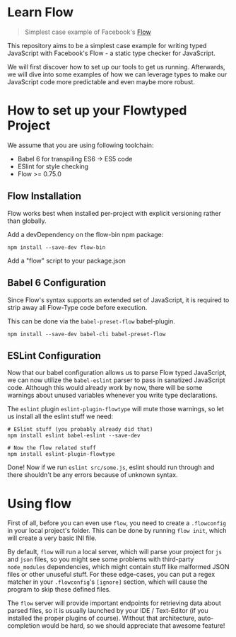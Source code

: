# Learn Flow

> Simplest case example of Facebook's [Flow](https://flow.org/en/)

This repository aims to be a simplest case example for writing typed JavaScript with
Facebook's Flow - a static type checker for JavaScript.

We will first discover how to set up our tools to get us running. Afterwards, we
will dive into some examples of how we can leverage types to make our JavaScript
code more predictable and even maybe more robust.

# How to set up your Flowtyped Project

We assume that you are using following toolchain:

- Babel 6 for transpiling ES6 -> ES5 code
- ESlint for style checking
- Flow >= 0.75.0

## Flow Installation

Flow works best when installed per-project with explicit versioning rather than globally.

Add a devDependency on the flow-bin npm package:

```
npm install --save-dev flow-bin
```

Add a "flow" script to your package.json

## Babel 6 Configuration

Since Flow's syntax supports an extended set of JavaScript, it is required to
strip away all Flow-Type code before execution.

This can be done via the `babel-preset-flow` babel-plugin.

```
npm install --save-dev babel-cli babel-preset-flow
```

## ESLint Configuration

Now that our babel configuration allows us to parse Flow typed JavaScript, we
can now utilize the `babel-eslint` parser to pass in sanatized JavaScript code.
Although this would already work by now, there will be some warnings about
unused variables whenever you write type declarations.

The `eslint` plugin `eslint-plugin-flowtype` will mute those warnings, so let
us install all the eslint stuff we need:

```
# ESlint stuff (you probably already did that)
npm install eslint babel-eslint --save-dev

# Now the flow related stuff
npm install eslint-plugin-flowtype
```

Done! Now if we run `eslint src/some.js`, eslint should run through and there
shouldn't be any errors because of unknown syntax.

# Using flow

First of all, before you can even use `flow`, you need to create a `.flowconfig`
in your local project's folder. This can be done by running `flow init`, which
will create a very basic INI file.

By default, `flow` will run a local server, which will parse your project for
`js` and `json` files, so you might see some problems with third-party
`node_modules` dependencies, which might contain stuff like malformed JSON files
or other unuseful stuff. For these edge-cases, you can put a regex matcher in
your `.flowconfig`'s `[ignore]` section, which will cause the program to skip
these defined files.

The `flow` server will provide important endpoints for retrieving data about
parsed files, so it is usually launched by your IDE / Text-Editor (if you installed
the proper plugins of course). Without that architecture, auto-completion would
be hard, so we should appreciate that awesome feature!

